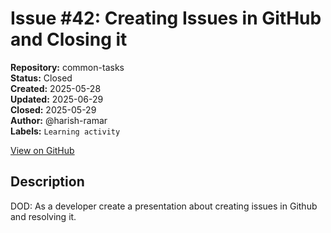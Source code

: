# Issue #42: Creating Issues in GitHub and Closing it

**Repository:** common-tasks  
**Status:** Closed  
**Created:** 2025-05-28  
**Updated:** 2025-06-29  
**Closed:** 2025-05-29  
**Author:** @harish-ramar  
**Labels:** `Learning activity`  

[View on GitHub](https://github.com/Simtestlab/common-tasks/issues/42)

## Description

DOD: As a developer create a presentation about creating issues in Github and resolving it.
